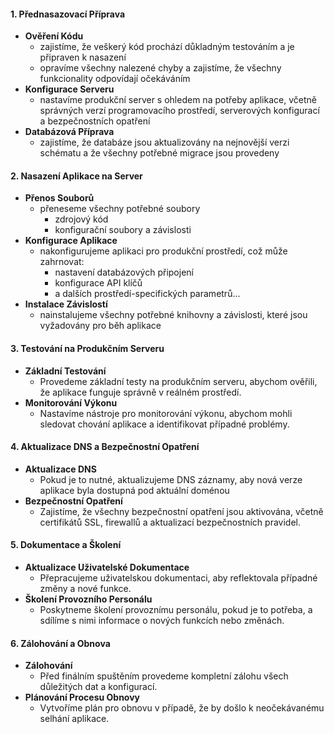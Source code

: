 #### 1. Přednasazovací Příprava
- **Ověření Kódu**
	- zajistíme, že veškerý kód prochází důkladným testováním a je připraven k nasazení
	- opravíme všechny nalezené chyby a zajistíme, že všechny funkcionality odpovídají očekáváním
- **Konfigurace Serveru**
	- nastavíme produkční server s ohledem na potřeby aplikace, včetně správných verzí programovacího prostředí, serverových konfigurací a bezpečnostních opatření
- **Databázová Příprava**
	- zajistíme, že databáze jsou aktualizovány na nejnovější verzi schématu a že všechny potřebné migrace jsou provedeny
#### 2. Nasazení Aplikace na Server
-  **Přenos Souborů**
	- přeneseme všechny potřebné soubory
		- zdrojový kód
		- konfigurační soubory a závislosti
-  **Konfigurace Aplikace**
	- nakonfigurujeme aplikaci pro produkční prostředí, což může zahrnovat:
		- nastavení databázových připojení
		- konfigurace API klíčů 
		- a dalších prostředí-specifických parametrů...
-  **Instalace Závislostí**
	- nainstalujeme všechny potřebné knihovny a závislosti, které jsou vyžadovány pro běh aplikace
#### 3. Testování na Produkčním Serveru
-  **Základní Testování**
	- Provedeme základní testy na produkčním serveru, abychom ověřili, že aplikace funguje správně v reálném prostředí.
-  **Monitorování Výkonu**
	- Nastavíme nástroje pro monitorování výkonu, abychom mohli sledovat chování aplikace a identifikovat případné problémy.
#### 4. Aktualizace DNS a Bezpečnostní Opatření
-  **Aktualizace DNS**
	- Pokud je to nutné, aktualizujeme DNS záznamy, aby nová verze aplikace byla dostupná pod aktuální doménou
-  **Bezpečnostní Opatření**
	- Zajistíme, že všechny bezpečnostní opatření jsou aktivována, včetně certifikátů SSL, firewallů a aktualizací bezpečnostních pravidel.
#### 5. Dokumentace a Školení
-  **Aktualizace Uživatelské Dokumentace**
	 - Přepracujeme uživatelskou dokumentaci, aby reflektovala případné změny a nové funkce.
-  **Školení Provozního Personálu**
	 - Poskytneme školení provoznímu personálu, pokud je to potřeba, a sdílíme s nimi informace o nových funkcích nebo změnách.
#### 6. Zálohování a Obnova
-  **Zálohování**
	- Před finálním spuštěním provedeme kompletní zálohu všech důležitých dat a konfigurací.
-  **Plánování Procesu Obnovy**
	 - Vytvoříme plán pro obnovu v případě, že by došlo k neočekávanému selhání aplikace.